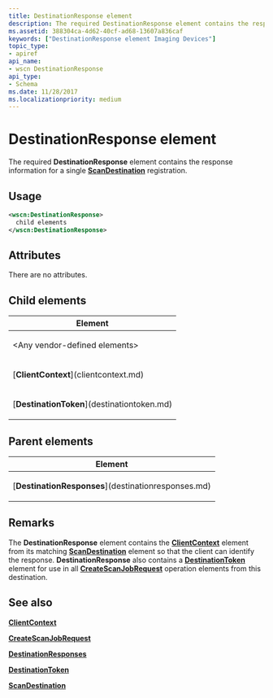 ```yaml
---
title: DestinationResponse element
description: The required DestinationResponse element contains the response information for a single ScanDestination registration.
ms.assetid: 388304ca-4d62-40cf-ad68-13607a836caf
keywords: ["DestinationResponse element Imaging Devices"]
topic_type:
- apiref
api_name:
- wscn DestinationResponse
api_type:
- Schema
ms.date: 11/28/2017
ms.localizationpriority: medium
---
```


# DestinationResponse element


The required **DestinationResponse** element contains the response information for a single [**ScanDestination**](scandestination.md) registration.

Usage
-----

```xml
<wscn:DestinationResponse>
  child elements
</wscn:DestinationResponse>
```

Attributes
----------

There are no attributes.

## Child elements


<table>
<colgroup>
<col width="100%" />
</colgroup>
<thead>
<tr class="header">
<th>Element</th>
</tr>
</thead>
<tbody>
<tr class="odd">
<td><p>&lt;Any vendor-defined elements&gt;</p></td>
</tr>
<tr class="even">
<td><p>[<strong>ClientContext</strong>](clientcontext.md)</p></td>
</tr>
<tr class="odd">
<td><p>[<strong>DestinationToken</strong>](destinationtoken.md)</p></td>
</tr>
</tbody>
</table>

## Parent elements


<table>
<colgroup>
<col width="100%" />
</colgroup>
<thead>
<tr class="header">
<th>Element</th>
</tr>
</thead>
<tbody>
<tr class="odd">
<td><p>[<strong>DestinationResponses</strong>](destinationresponses.md)</p></td>
</tr>
</tbody>
</table>

Remarks
-------

The **DestinationResponse** element contains the [**ClientContext**](clientcontext.md) element from its matching [**ScanDestination**](scandestination.md) element so that the client can identify the response. **DestinationResponse** also contains a [**DestinationToken**](destinationtoken.md) element for use in all [**CreateScanJobRequest**](createscanjobrequest.md) operation elements from this destination.

## See also


[**ClientContext**](clientcontext.md)

[**CreateScanJobRequest**](createscanjobrequest.md)

[**DestinationResponses**](destinationresponses.md)

[**DestinationToken**](destinationtoken.md)

[**ScanDestination**](scandestination.md)

 

 






